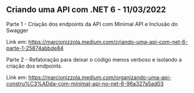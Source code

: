 ## Criando uma API com .NET 6 - 11/03/2022

Parte 1 - Criação dos endpoints da API com Minimal API e Inclusão do Swagger

Link em: https://marcionizzola.medium.com/criando-uma-api-com-net-6-parte-1-25874abbde84

Parte 2 - Refatoração para deixar o código menos verboso e isolando a criação dos endpoints.

Link em: https://marcionizzola.medium.com/organizando-uma-api-constru%C3%ADda-com-minimal-api-no-net-6-96a327a5ad03
